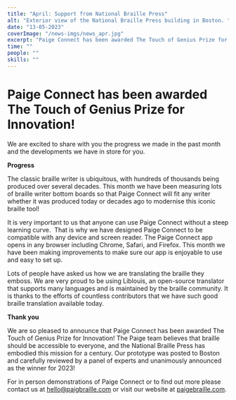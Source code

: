 ```yaml
---
title: "April: Support from National Braille Press"
alt: "Exterior view of the National Braille Press building in Boston. "
date: "13-05-2023"
coverImage: "/news-imgs/news_apr.jpg"
excerpt: "Paige Connect has been awarded The Touch of Genius Prize for Innovation!"
time: ""
people: ""
skills: ""
---
```


# Paige Connect has been awarded The Touch of Genius Prize for Innovation!

We are excited to share with you the progress we made in the past month and the developments we have in store for you.

**Progress**

The classic braille writer is ubiquitous, with hundreds of thousands being produced over several decades. This month we have been measuring lots of braille writer bottom boards so that Paige Connect will fit any writer whether it was produced today or decades ago to modernise this iconic braille tool!

It is very important to us that anyone can use Paige Connect without a steep learning curve.  That is why we have designed Paige Connect to be compatible with any device and screen reader. The Paige Connect app opens in any browser including Chrome, Safari, and Firefox. This month we have been making improvements to make sure our app is enjoyable to use and easy to set up.

Lots of people have asked us how we are translating the braille they emboss. We are very proud to be using Liblouis, an open-source translator that supports many languages and is maintained by the braille community. It is thanks to the efforts of countless contributors that we have such good braille translation available today.

**Thank you**

We are so pleased to announce that Paige Connect has been awarded The Touch of Genius Prize for Innovation! The Paige team believes that braille should be accessible to everyone, and the National Braille Press has embodied this mission for a century. Our prototype was posted to Boston and carefully reviewed by a panel of experts and unanimously announced as the winner for 2023!

For in person demonstrations of Paige Connect or to find out more please contact us at <hello@paigbraille.com> or visit our website at [paigebraille.com](https://paigebraille.com/).

